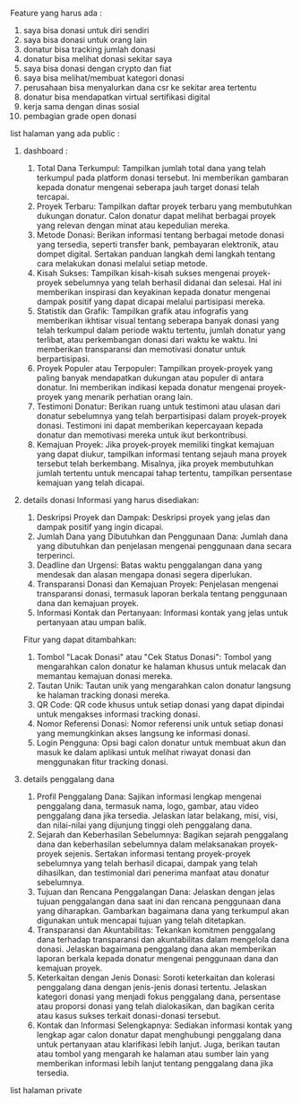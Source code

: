 Feature yang harus ada :

1. saya bisa donasi untuk diri sendiri
2. saya bisa donasi untuk orang lain
3. donatur bisa tracking jumlah donasi
4. donatur bisa melihat donasi sekitar saya
5. saya bisa donasi dengan crypto dan fiat
6. saya bisa melihat/membuat kategori donasi
7. perusahaan bisa menyalurkan dana csr ke sekitar area tertentu
8. donatur bisa mendapatkan virtual sertifikasi digital
9. kerja sama dengan dinas sosial
10. pembagian grade open donasi

list halaman yang ada
public :

1. dashboard :
    1. Total Dana Terkumpul: Tampilkan jumlah total dana yang telah terkumpul pada platform donasi tersebut. Ini memberikan gambaran kepada donatur mengenai seberapa jauh target donasi telah tercapai.
    2. Proyek Terbaru: Tampilkan daftar proyek terbaru yang membutuhkan dukungan donatur. Calon donatur dapat melihat berbagai proyek yang relevan dengan minat atau kepedulian mereka.
    3. Metode Donasi: Berikan informasi tentang berbagai metode donasi yang tersedia, seperti transfer bank, pembayaran elektronik, atau dompet digital. Sertakan panduan langkah demi langkah tentang cara melakukan donasi melalui setiap metode.
    4. Kisah Sukses: Tampilkan kisah-kisah sukses mengenai proyek-proyek sebelumnya yang telah berhasil didanai dan selesai. Hal ini memberikan inspirasi dan keyakinan kepada donatur mengenai dampak positif yang dapat dicapai melalui partisipasi mereka.
    5. Statistik dan Grafik: Tampilkan grafik atau infografis yang memberikan ikhtisar visual tentang seberapa banyak donasi yang telah terkumpul dalam periode waktu tertentu, jumlah donatur yang terlibat, atau perkembangan donasi dari waktu ke waktu. Ini memberikan transparansi dan memotivasi donatur untuk berpartisipasi.
    6. Proyek Populer atau Terpopuler: Tampilkan proyek-proyek yang paling banyak mendapatkan dukungan atau populer di antara donatur. Ini memberikan indikasi kepada donatur mengenai proyek-proyek yang menarik perhatian orang lain.
    7. Testimoni Donatur: Berikan ruang untuk testimoni atau ulasan dari donatur sebelumnya yang telah berpartisipasi dalam proyek-proyek donasi. Testimoni ini dapat memberikan kepercayaan kepada donatur dan memotivasi mereka untuk ikut berkontribusi.
    8. Kemajuan Proyek: Jika proyek-proyek memiliki tingkat kemajuan yang dapat diukur, tampilkan informasi tentang sejauh mana proyek tersebut telah berkembang. Misalnya, jika proyek membutuhkan jumlah tertentu untuk mencapai tahap tertentu, tampilkan persentase kemajuan yang telah dicapai.

2. details donasi
    Informasi yang harus disediakan:
    1. Deskripsi Proyek dan Dampak: Deskripsi proyek yang jelas dan dampak positif yang ingin dicapai.
    2. Jumlah Dana yang Dibutuhkan dan Penggunaan Dana: Jumlah dana yang dibutuhkan dan penjelasan mengenai penggunaan dana secara terperinci.
    3. Deadline dan Urgensi: Batas waktu penggalangan dana yang mendesak dan alasan mengapa donasi segera diperlukan.
    4. Transparansi Donasi dan Kemajuan Proyek: Penjelasan mengenai transparansi donasi, termasuk laporan berkala tentang penggunaan dana dan kemajuan proyek.
    5. Informasi Kontak dan Pertanyaan: Informasi kontak yang jelas untuk pertanyaan atau umpan balik.

    Fitur yang dapat ditambahkan:
    1. Tombol "Lacak Donasi" atau "Cek Status Donasi": Tombol yang mengarahkan calon donatur ke halaman khusus untuk melacak dan memantau kemajuan donasi mereka.
    2. Tautan Unik: Tautan unik yang mengarahkan calon donatur langsung ke halaman tracking donasi mereka.
    3. QR Code: QR code khusus untuk setiap donasi yang dapat dipindai untuk mengakses informasi tracking donasi.
    4. Nomor Referensi Donasi: Nomor referensi unik untuk setiap donasi yang memungkinkan akses langsung ke informasi donasi.
    5. Login Pengguna: Opsi bagi calon donatur untuk membuat akun dan masuk ke dalam aplikasi untuk melihat riwayat donasi dan menggunakan fitur tracking donasi.

3. details penggalang dana
    1. Profil Penggalang Dana: Sajikan informasi lengkap mengenai penggalang dana, termasuk nama, logo, gambar, atau video penggalang dana jika tersedia. Jelaskan latar belakang, misi, visi, dan nilai-nilai yang dijunjung tinggi oleh penggalang dana.
    2. Sejarah dan Keberhasilan Sebelumnya: Bagikan sejarah penggalang dana dan keberhasilan sebelumnya dalam melaksanakan proyek-proyek sejenis. Sertakan informasi tentang proyek-proyek sebelumnya yang telah berhasil dicapai, dampak yang telah dihasilkan, dan testimonial dari penerima manfaat atau donatur sebelumnya.
    3. Tujuan dan Rencana Penggalangan Dana: Jelaskan dengan jelas tujuan penggalangan dana saat ini dan rencana penggunaan dana yang diharapkan. Gambarkan bagaimana dana yang terkumpul akan digunakan untuk mencapai tujuan yang telah ditetapkan.
    4. Transparansi dan Akuntabilitas: Tekankan komitmen penggalang dana terhadap transparansi dan akuntabilitas dalam mengelola dana donasi. Jelaskan bagaimana penggalang dana akan memberikan laporan berkala kepada donatur mengenai penggunaan dana dan kemajuan proyek.
    5. Keterkaitan dengan Jenis Donasi: Soroti keterkaitan dan kolerasi penggalang dana dengan jenis-jenis donasi tertentu. Jelaskan kategori donasi yang menjadi fokus penggalang dana, persentase atau proporsi donasi yang telah dialokasikan, dan bagikan cerita atau kasus sukses terkait donasi-donasi tersebut.
    6. Kontak dan Informasi Selengkapnya: Sediakan informasi kontak yang lengkap agar calon donatur dapat menghubungi penggalang dana untuk pertanyaan atau klarifikasi lebih lanjut. Juga, berikan tautan atau tombol yang mengarah ke halaman atau sumber lain yang memberikan informasi lebih lanjut tentang penggalang dana jika tersedia.

list halaman private